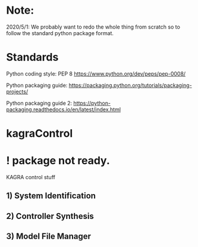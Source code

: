 # Note:
2020/5/1: We probably want to redo the whole thing from scratch so to follow the standard python package format.

# Standards
Python coding style: PEP 8 https://www.python.org/dev/peps/pep-0008/

Python packaging guide: https://packaging.python.org/tutorials/packaging-projects/

Python packaging guide 2: https://python-packaging.readthedocs.io/en/latest/index.html

# kagraControl
# ! package not ready.
KAGRA control stuff


## 1) System Identification
## 2) Controller Synthesis
## 3) Model File Manager
